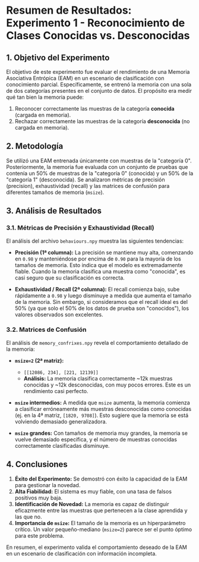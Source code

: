 # Resumen de Resultados: Experimento 1 - Reconocimiento de Clases Conocidas vs. Desconocidas

## 1. Objetivo del Experimento

El objetivo de este experimento fue evaluar el rendimiento de una Memoria Asociativa Entrópica (EAM) en un escenario de clasificación con conocimiento parcial. Específicamente, se entrenó la memoria con una sola de dos categorías presentes en el conjunto de datos. El propósito era medir qué tan bien la memoria puede:

1.  Reconocer correctamente las muestras de la categoría **conocida** (cargada en memoria).
2.  Rechazar correctamente las muestras de la categoría **desconocida** (no cargada en memoria).

## 2. Metodología

Se utilizó una EAM entrenada únicamente con muestras de la "categoría 0". Posteriormente, la memoria fue evaluada con un conjunto de pruebas que contenía un 50% de muestras de la "categoría 0" (conocida) y un 50% de la "categoría 1" (desconocida). Se analizaron métricas de precisión (precision), exhaustividad (recall) y las matrices de confusión para diferentes tamaños de memoria (`msize`).

## 3. Análisis de Resultados

### 3.1. Métricas de Precisión y Exhaustividad (Recall)

El análisis del archivo `behaviours.npy` muestra las siguientes tendencias:

*   **Precisión (1ª columna):** La precisión se mantiene muy alta, comenzando en `0.98` y manteniéndose por encima de `0.90` para la mayoría de los tamaños de memoria. Esto indica que el modelo es extremadamente fiable. Cuando la memoria clasifica una muestra como "conocida", es casi seguro que su clasificación es correcta.

*   **Exhaustividad / Recall (2ª columna):** El recall comienza bajo, sube rápidamente a `0.98` y luego disminuye a medida que aumenta el tamaño de la memoria. Sin embargo, si consideramos que el recall ideal es del 50% (ya que solo el 50% de los datos de prueba son "conocidos"), los valores observados son excelentes.

### 3.2. Matrices de Confusión

El análisis de `memory_confrixes.npy` revela el comportamiento detallado de la memoria:

*   **`msize=2` (2ª matriz):**
    *   `[[12086, 234], [221, 12139]]`
    *   **Análisis:** La memoria clasifica correctamente ~12k muestras conocidas y ~12k desconocidas, con muy pocos errores. Este es un rendimiento casi perfecto.

*   **`msize` intermedios:** A medida que `msize` aumenta, la memoria comienza a clasificar erróneamente más muestras desconocidas como conocidas (ej. en la 4ª matriz, `[1820, 9708]`). Esto sugiere que la memoria se está volviendo demasiado generalizadora.

*   **`msize` grandes:** Con tamaños de memoria muy grandes, la memoria se vuelve demasiado específica, y el número de muestras conocidas correctamente clasificadas disminuye.

## 4. Conclusiones

1.  **Éxito del Experimento:** Se demostró con éxito la capacidad de la EAM para gestionar la novedad.
2.  **Alta Fiabilidad:** El sistema es muy fiable, con una tasa de falsos positivos muy baja.
3.  **Identificación de Novedad:** La memoria es capaz de distinguir eficazmente entre las muestras que pertenecen a la clase aprendida y las que no.
4.  **Importancia de `msize`:** El tamaño de la memoria es un hiperparámetro crítico. Un valor pequeño-mediano (`msize=2`) parece ser el punto óptimo para este problema.

En resumen, el experimento valida el comportamiento deseado de la EAM en un escenario de clasificación con información incompleta.
